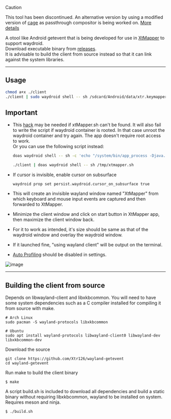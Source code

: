 > [!CAUTION]
> This tool has been discontinued. An alternative version by using a modified version of [cage](https://github.com/null2264/cage-xtmapper) as passthrough compositor is being worked on. [More details](./README-alt.md)

A otool like Android getevent that is being developed for use in [XtMapper](https://github.com/Xtr126/XtMapper) to support waydroid.  
Download executable binary from [releases](https://github.com/Xtr126/wayland-getevent/releases).  
It is advisable to build the client from source instead so that it can link against the system libraries.  

---
Usage
---

```sh
chmod a+x ./client
./client | sudo waydroid shell -- sh /sdcard/Android/data/xtr.keymapper/files/xtMapper.sh --wayland-client
```

## Important

- This [hack](https://github.com/casualsnek/waydroid_script?tab=readme-ov-file#granting-full-permission-for-apps-data-hack) may be needed if xtMapper.sh can't be found. It will also fail to write the script if waydroid container is rooted. In that case unroot the waydroid container and try again. The app doesn't require root access to work.  
  Or you can use the following script instead:

    ```sh
    doas waydroid shell -- sh -c 'echo "/system/bin/app_process -Djava.library.path=$(echo /data/app/*/xtr.keymapper*/lib/x86_64) -Djava.class.path=$(echo /data/app/*/xtr.keymapper*/base.apk) / xtr.keymapper.server.RemoteServiceShell --wayland-client" > /tmp/xtmapper.sh'

    ./client | doas waydroid shell -- sh /tmp/xtmapper.sh
    ```

- If cursor is invisible, enable cursor on subsurface

    ```
    waydroid prop set persist.waydroid.cursor_on_subsurface true 
    ```

- This will create an invisible wayland window named "XtMapper" from which keyboard and mouse input events are captured and then forwarded to XtMapper. 
- Minimize the client window and click on start button in XtMapper app, then maximize the client window back.  
- For it to work as intended, it's size should be same as that of the waydroid window and overlay the waydroid window.    
- If it launched fine, "using wayland client" will be output on the terminal.  
- [Auto Profiling](https://xtr126.github.io/XtMapper-docs/features/auto_profiling/) should be disabled in settings.

![image](https://github.com/Xtr126/wayland-getevent/assets/80520774/bd0d3df7-eb92-4816-8c67-506175709f23)

---
Building the client from source
---
Depends on libwayland-client and libxkbcommon.
You will need to have some system dependencies such as a C compiler installed for compiling it from source with make.  

    # Arch Linux
    sudo pacman -S wayland-protocols libxkbcommon
    
    # Ubuntu
    sudo apt install wayland-protocols libwayland-client0 libwayland-dev libxkbcommon-dev


Download the source
```
git clone https://github.com/Xtr126/wayland-getevent
cd wayland-getevent
```
Run make to build the client binary

    $ make

A script build.sh is included to download all dependencies and build a static binary without requiring libxkbcommon, wayland to be installed on system. Requires meson and ninja.

    $ ./build.sh
